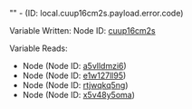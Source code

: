 "" - (ID: local.cuup16cm2s.payload.error.code)

Variable Written:
Node ID: [cuup16cm2s](../nodes/cuup16cm2s.md)

Variable Reads:
* Node (Node ID: [a5vlldmzi6](../nodes/a5vlldmzi6.md))
* Node (Node ID: [e1w127ll95](../nodes/e1w127ll95.md))
* Node (Node ID: [rtjwqkq5ng](../nodes/rtjwqkq5ng.md))
* Node (Node ID: [x5v48y5oma](../nodes/x5v48y5oma.md))
